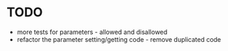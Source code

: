# TODO

- more tests for parameters - allowed and disallowed
- refactor the parameter setting/getting code - remove duplicated code
